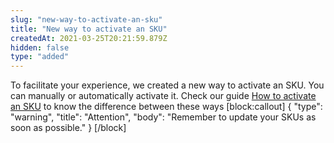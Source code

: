 ```yaml
---
slug: "new-way-to-activate-an-sku"
title: "New way to activate an SKU"
createdAt: 2021-03-25T20:21:59.879Z
hidden: false
type: "added"
---
```


To facilitate your experience, we created a new way to activate an SKU. You can manually or automatically activate it. Check our guide [How to activate an SKU](https://developers.vtex.com/vtex-rest-api/docs/how-to-activate-an-sku) to know the difference between these ways
[block:callout]
{
  "type": "warning",
  "title": "Attention",
  "body": "Remember to update your SKUs as soon as possible."
}
[/block]
